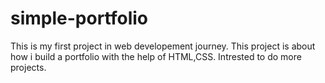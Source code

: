 # simple-portfolio
This is my first project in web developement journey. This project is about how i build a portfolio with the help of HTML,CSS. Intrested to do more projects.
